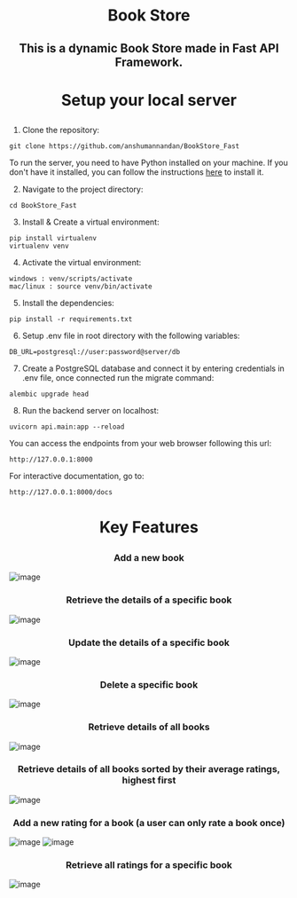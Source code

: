 # <p align = "center"> Book Store </p>

## <p align = "center"> This is a dynamic Book Store made in Fast API Framework. </p>

# <p align = "center"> Setup your local server </p>

1. Clone the repository:

```CMD
git clone https://github.com/anshumannandan/BookStore_Fast
```

To run the server, you need to have Python installed on your machine. If you don't have it installed, you can follow the instructions [here](https://www.geeksforgeeks.org/download-and-install-python-3-latest-version/) to install it.

2. Navigate to the project directory: 

```CMD
cd BookStore_Fast
```

3. Install & Create a virtual environment:

```CMD
pip install virtualenv
virtualenv venv
```

4. Activate the virtual environment:
```CMD
windows : venv/scripts/activate
mac/linux : source venv/bin/activate
```

5. Install the dependencies: 

```CMD
pip install -r requirements.txt
```

6. Setup .env file in root directory with the following variables:
```
DB_URL=postgresql://user:password@server/db
```

7. Create a PostgreSQL database and connect it by entering credentials in .env file, once connected run the migrate command:
```CMD
alembic upgrade head
```

8. Run the backend server on localhost:

```CMD
uvicorn api.main:app --reload
```

You can access the endpoints from your web browser following this url:
```url
http://127.0.0.1:8000
```

For interactive documentation, go to:
```url
http://127.0.0.1:8000/docs
```


# <p align = "center"> Key Features </p>

### <p align = "center"> Add a new book </p>
![image](https://github.com/anshumannandan/BookStore_Fast/assets/93365821/6c216c96-4a52-42a2-b110-6a3b9b3b7a2b)

### <p align = "center"> Retrieve the details of a specific book </p>
![image](https://github.com/anshumannandan/BookStore_Fast/assets/93365821/1299fbc6-8c20-41aa-9232-50ea8f9bd20b)

### <p align = "center"> Update the details of a specific book </p>
![image](https://github.com/anshumannandan/BookStore_Fast/assets/93365821/b9dfe56c-3780-472b-9caf-66a96dd96c0c)

### <p align = "center"> Delete a specific book </p>
![image](https://github.com/anshumannandan/BookStore_Fast/assets/93365821/0464fbeb-014e-42e4-b5d9-2d077862a08a)

### <p align = "center"> Retrieve details of all books </p>
![image](https://github.com/anshumannandan/BookStore_Fast/assets/93365821/51a40927-59d5-44df-acc9-3a17e077b058)

### <p align = "center"> Retrieve details of all books sorted by their average ratings, highest first </p>
![image](https://github.com/anshumannandan/BookStore_Fast/assets/93365821/cad7b1f5-dbf1-4da1-9166-567b015674f6)

### <p align = "center"> Add a new rating for a book (a user can only rate a book once) </p>
![image](https://github.com/anshumannandan/BookStore_Fast/assets/93365821/d4a3754f-20b8-4004-a99b-3c6ad0c9f002)
![image](https://github.com/anshumannandan/BookStore_Fast/assets/93365821/6e9d0f9e-2a5e-492a-a1b4-ebe803339a8f)

### <p align = "center"> Retrieve all ratings for a specific book </p>
![image](https://github.com/anshumannandan/BookStore_Fast/assets/93365821/e9b407df-f480-4293-8357-9f73b7dab790)

